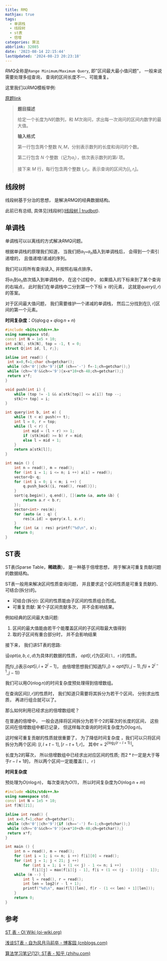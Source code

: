 ```yaml
---
title: RMQ
mathjax: true
tags:
  - 单调栈
  - 线段树
  - st表
  - 倍增
categories: 算法
abbrlink: 32085
date: '2023-08-14 22:15:44'
lastUpdated: '2024-08-23 20:23:18'
---
```


$RMQ$全称是`Range Minimum/Maximum Query`, 即"区间最大最小值问题"， 一般来说需要处理多组查询， 查询的区间长度不一、可能重复。

<!--more-->

这里我们以$RMQ$模板举例:

[原题link]()

> **题目描述**
>
> 给定一个长度为$N$的数列，和 $M$次询问，求出每一次询问的区间内数字的最大值。
>
> **输入格式**
>
> 第一行包含两个整数 $N, M$，分别表示数列的长度和询问的个数。
>
> 第二行包含 $N$ 个整数（记为$a_i$），依次表示数列的第$i$ 项。
>
> 接下来 $M$ 行，每行包含两个整数 $l_i$,$r_i$，表示查询的区间为$[l_i, r_i]$。

## 线段树

线段树基于分治的思想， 是解决$RMQ$的经典数据结构。

此前已有总结, 具体见[线段树]([线段树 | trudbot](https://trudbot.cn/posts/48555/)).

## 单调栈

单调栈可以以离线的方式解决$RMQ$问题。

根据单调栈的原理我们知道， 当我们把$a_1$~$a_n$插入到单调栈后， 会得到一个索引递增的， 且值递增/递减的序列。

我们可以将所有查询读入, 并按照右端点排序。

将$a_1$到$a_n$依次插入到单调栈中， 在这个过程中， 如果插入的下标来到了某个查询的右端点， 此时我们在单调栈中二分到第一个下标$\geq l$的元素， 这就是$query(l, r)$的答案。

对于区间最大值问题， 我们需要维护一个递减的单调栈， 然后二分找到在[l, r]区间的第一个元素。

**时间复杂度：**$O(q\log q + q\log n + n)$

```cpp
#include <bits/stdc++.h>
using namespace std;
const int N = 1e5 + 10;
int a[N], stk[N], top = -1, t = 0;
struct Q{int id, l, r;};

inline int read() {
 int x=0,f=1;char ch=getchar();
 while (ch<'0'||ch>'9'){if (ch=='-') f=-1;ch=getchar();}
 while (ch>='0'&&ch<='9'){x=x*10+ch-48;ch=getchar();}
 return x*f;
}

void push(int i) {
    while (top != -1 && a[stk[top]] <= a[i]) top --;
    stk[++ top] = i;
}

int query(int b, int e) {
    while (t < e) push(++ t);
    int l = 0, r = top;
    while (l < r) {
        int mid = (l + r) >> 1;
        if (stk[mid] >= b) r = mid;
        else l = mid + 1;
    }
    return a[stk[l]];
}

int main () {
    int n = read(), m = read();
    for (int i = 1; i <= n; i ++) a[i] = read();
    vector<Q> q;
    for (int i = 0; i < m; i ++) {
        q.push_back({i, read(), read()});
    }
    sort(q.begin(), q.end(), [](auto &a, auto &b) {
        return a.r < b.r;
    });
    vector<int> res(m);
    for (auto &x : q) {
        res[x.id] = query(x.l, x.r);
    }
    for (int &x : res) printf("%d\n", x);
    return 0;
}
```

## ST表

ST表(Sparse Table，**稀疏表**)， 是一种基于倍增思想， 用于解决可重复贡献问题的数据结构。

ST表一般用来解决区间性质查询问题， 并且要求这个区间性质是可重复贡献的、可结合(拆分)的。

* 可结合(拆分): 区间的性质能由子区间的性质组合而成。
* 可重复贡献: 某个子区间贡献多次， 并不会影响结果。

例如经典的区间最大值问题:

1. 区间的最大值能由若干个能覆盖区间的子区间取最大值得到
2. 取的子区间有重合部分时， 并不会影响结果

接下来， 我们讲ST表的思路:

设$opt(a, b, c, d)$为具体的数据的性质， $opt[l, r]$为区间`[l, r]`的性质。

而$f(i, j)$表示$opt[i, i + 2^j - 1$]， 由倍增思想我们知道$f(i, j) = opt(f(i, j - 1), f(i + 2^{j - 1}, j-1))$

我们可以用$O(n\log n)$的时间复杂度预处理得到倍增数组。

在查询区间$[l, r]$的性质时， 我们知道只需要将其拆分为若干个区间， 分别求出性质， 再进行组合就可以了。

那么如何利用已经求出的倍增数组呢？

在普通的倍增中， 一般会选择将区间拆分为若干个2的幂次的长度的区间， 这些区间在倍增数组中都已记录， 但这样每次查询的时间复杂度为$O(\log n)$。

这时候可重复贡献的性质就很重要了， 为了降低时间复杂度 ，我们可以只将区间拆分为两个区间: $[l, l + t -1], [r - t + 1, r]$， 其中$t = 2^{\lfloor \log_2(r - l + 1)\rfloor}$。

长度为2的幂次， 所以倍增数组中已经求出对应区间的性质; 而$2*t$一定是大于等于$r - l + 1$的， 所以两个区间一定能覆盖`[l, r]`

**时间复杂度**

预处理为$O(n\log n)$， 每次查询为$O(1)$， 所以时间复杂度为$O(n\log n + m)$

```cpp
#include <bits/stdc++.h>
using namespace std;
const int N = 1e5 + 10;
int f[N][21];

inline int read() {
 int x=0,f=1;char ch=getchar();
 while (ch<'0'||ch>'9'){if (ch=='-') f=-1;ch=getchar();}
 while (ch>='0'&&ch<='9'){x=x*10+ch-48;ch=getchar();}
 return x*f;
}

int main () {
    int n = read(), m = read();
    for (int i = 1; i <= n; i ++) f[i][0] = read();
    for (int j = 1; j < 21; j ++)
        for (int i = 1; i + (1 << j) - 1 <= n; i ++) 
            f[i][j] = max(f[i][j - 1], f[i + (1 << (j - 1))][j - 1]);
    while (m --) {
        int l = read(), r = read();
        int len = log2(r - l + 1);
        printf("%d\n", max(f[l][len], f[r - (1 << len) + 1][len]));
    }
    return 0;
}
```

## 参考

[ST 表 - OI Wiki (oi-wiki.org)](https://oi-wiki.org/ds/sparse-table/)

[浅谈ST表 - 自为风月马前卒 - 博客园 (cnblogs.com)](https://www.cnblogs.com/zwfymqz/p/8581995.html)

[算法学习笔记(12): ST表 - 知乎 (zhihu.com)](https://zhuanlan.zhihu.com/p/105439034)
